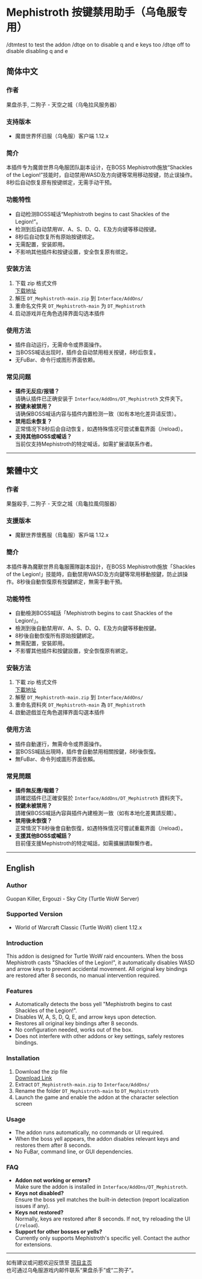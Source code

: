 # Mephistroth 按键禁用助手（乌龟服专用）
/dtmtest to test the addon
/dtqe on to disable q and e keys too
/dtqe off to disable disabling q and e
## 简体中文

### 作者
果盘杀手, 二狗子 - 天空之城（乌龟拉风服务器）

### 支持版本

- 魔兽世界怀旧服（乌龟服）客户端 1.12.x

### 简介

本插件专为魔兽世界乌龟服团队副本设计，在BOSS Mephistroth施放“Shackles of the Legion!”技能时，自动禁用WASD及方向键等常用移动按键，防止误操作。8秒后自动恢复原有按键绑定，无需手动干预。

### 功能特性

- 自动检测BOSS喊话“Mephistroth begins to cast Shackles of the Legion!”。
- 检测到后自动禁用W、A、S、D、Q、E及方向键等移动按键。
- 8秒后自动恢复所有原始按键绑定。
- 无需配置，安装即用。
- 不影响其他插件和按键设置，安全恢复原有绑定。

### 安装方法

1. 下载 zip 格式文件  
   [下载地址](https://github.com/Zhaoxinak/DT_Mephistroth)
2. 解压 `DT_Mephistroth-main.zip` 到 `Interface/AddOns/`
3. 重命名文件夹 `DT_Mephistroth-main` 为 `DT_Mephistroth`
4. 启动游戏并在角色选择界面勾选本插件

### 使用方法

- 插件自动运行，无需命令或界面操作。
- 当BOSS喊话出现时，插件会自动禁用相关按键，8秒后恢复。
- 无FuBar、命令行或图形界面依赖。

### 常见问题

- **插件无反应/报错？**  
  请确认插件已正确安装于 `Interface/AddOns/DT_Mephistroth` 文件夹下。
- **按键未被禁用？**  
  请确保BOSS喊话内容与插件内置检测一致（如有本地化差异请反馈）。
- **禁用后未恢复？**  
  正常情况下8秒后会自动恢复，如遇特殊情况可尝试重载界面（/reload）。
- **支持其他BOSS或喊话？**  
  当前仅支持Mephistroth的特定喊话，如需扩展请联系作者。

---

## 繁體中文

### 作者
果盤殺手, 二狗子 - 天空之城（烏龜拉風伺服器）

### 支援版本

- 魔獸世界懷舊服（烏龜服）客戶端 1.12.x

### 簡介

本插件專為魔獸世界烏龜服團隊副本設計，在BOSS Mephistroth施放「Shackles of the Legion!」技能時，自動禁用WASD及方向鍵等常用移動按鍵，防止誤操作。8秒後自動恢復原有按鍵綁定，無需手動干預。

### 功能特性

- 自動檢測BOSS喊話「Mephistroth begins to cast Shackles of the Legion!」。
- 檢測到後自動禁用W、A、S、D、Q、E及方向鍵等移動按鍵。
- 8秒後自動恢復所有原始按鍵綁定。
- 無需配置，安裝即用。
- 不影響其他插件和按鍵設置，安全恢復原有綁定。

### 安裝方法

1. 下載 zip 格式文件  
   [下載地址](https://github.com/Zhaoxinak/DT_Mephistroth)
2. 解壓 `DT_Mephistroth-main.zip` 到 `Interface/AddOns/`
3. 重命名資料夾 `DT_Mephistroth-main` 為 `DT_Mephistroth`
4. 啟動遊戲並在角色選擇界面勾選本插件

### 使用方法

- 插件自動運行，無需命令或界面操作。
- 當BOSS喊話出現時，插件會自動禁用相關按鍵，8秒後恢復。
- 無FuBar、命令列或圖形界面依賴。

### 常見問題

- **插件無反應/報錯？**  
  請確認插件已正確安裝於 `Interface/AddOns/DT_Mephistroth` 資料夾下。
- **按鍵未被禁用？**  
  請確保BOSS喊話內容與插件內建檢測一致（如有本地化差異請反饋）。
- **禁用後未恢復？**  
  正常情況下8秒後會自動恢復，如遇特殊情況可嘗試重載界面（/reload）。
- **支援其他BOSS或喊話？**  
  目前僅支援Mephistroth的特定喊話，如需擴展請聯繫作者。

---

## English

### Author
Guopan Killer, Ergouzi - Sky City (Turtle WoW Server)

### Supported Version

- World of Warcraft Classic (Turtle WoW) client 1.12.x

### Introduction

This addon is designed for Turtle WoW raid encounters. When the boss Mephistroth casts "Shackles of the Legion!", it automatically disables WASD and arrow keys to prevent accidental movement. All original key bindings are restored after 8 seconds, no manual intervention required.

### Features

- Automatically detects the boss yell "Mephistroth begins to cast Shackles of the Legion!".
- Disables W, A, S, D, Q, E, and arrow keys upon detection.
- Restores all original key bindings after 8 seconds.
- No configuration needed, works out of the box.
- Does not interfere with other addons or key settings, safely restores bindings.

### Installation

1. Download the zip file  
   [Download Link](https://github.com/Zhaoxinak/DT_Mephistroth)
2. Extract `DT_Mephistroth-main.zip` to `Interface/AddOns/`
3. Rename the folder `DT_Mephistroth-main` to `DT_Mephistroth`
4. Launch the game and enable the addon at the character selection screen

### Usage

- The addon runs automatically, no commands or UI required.
- When the boss yell appears, the addon disables relevant keys and restores them after 8 seconds.
- No FuBar, command line, or GUI dependencies.

### FAQ

- **Addon not working or errors?**  
  Make sure the addon is installed in `Interface/AddOns/DT_Mephistroth`.
- **Keys not disabled?**  
  Ensure the boss yell matches the built-in detection (report localization issues if any).
- **Keys not restored?**  
  Normally, keys are restored after 8 seconds. If not, try reloading the UI (`/reload`).
- **Support for other bosses or yells?**  
  Currently only supports Mephistroth's specific yell. Contact the author for extensions.

---

如有建议或问题欢迎反馈至 [项目主页](https://github.com/Zhaoxinak/DT_Mephistroth)  
也可通过乌龟服游戏内邮件联系“果盘杀手”或“二狗子”。
